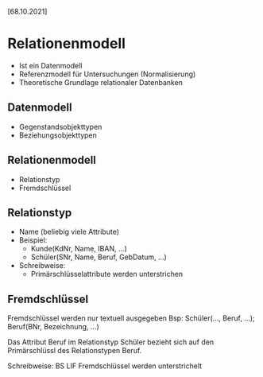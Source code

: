 [68.10.2021]

# Relationenmodell

- Ist ein Datenmodell
- Referenzmodell für Untersuchungen (Normalisierung)
- Theoretische Grundlage relationaler Datenbanken

## Datenmodell

- Gegenstandsobjekttypen
- Beziehungsobjekttypen

## Relationenmodell

- Relationstyp
- Fremdschlüssel

## Relationstyp

- Name (beliebig viele Attribute)
- Beispiel: 
  - Kunde(KdNr, Name, IBAN, ...)
  - Schüler(SNr, Name, Beruf, GebDatum, ...)
- Schreibweise: 
  - Primärschlüsselattribute werden unterstrichen

## Fremdschlüssel

Fremdschlüssel werden nur textuell ausgegeben
Bsp: Schüler(..., Beruf, ...); Beruf(BNr, Bezeichnung, ...) 

Das Attribut Beruf im Relationstyp Schüler bezieht sich auf den Primärschlüssl des Relationstypen Beruf.

Schreibweise:
BS LIF Fremdschlüssel werden unterstrichelt